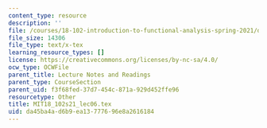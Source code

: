 ```yaml
---
content_type: resource
description: ''
file: /courses/18-102-introduction-to-functional-analysis-spring-2021/da45ba4ad6b9ea13777696e8a2616184_MIT18_102s21_lec06.tex
file_size: 14306
file_type: text/x-tex
learning_resource_types: []
license: https://creativecommons.org/licenses/by-nc-sa/4.0/
ocw_type: OCWFile
parent_title: Lecture Notes and Readings
parent_type: CourseSection
parent_uid: f3f68fed-37d7-454c-871a-929d452ffe96
resourcetype: Other
title: MIT18_102s21_lec06.tex
uid: da45ba4a-d6b9-ea13-7776-96e8a2616184
---
```

